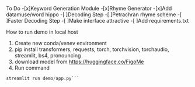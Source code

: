 To Do 
-[x]Keyword Generation Module
-[x]Rhyme Generator 
-[x]Add datamuse/word hippo
-[ ]Decoding Step
-[ ]Petrachran rhyme scheme
-[ ]Faster Decoding Step 
-[ ]Make interface attractive
-[ ]Add requirements.txt

How to run demo in local host 
1. Create new conda/venev environment
2. pip install transformers, requests, torch, torchvision, torchaudio, streamlit, bs4, pronouncing
3. download model from https://huggingface.co/FigoMe
4. Run command 
```Python 
streamlit run demo/app.py```
